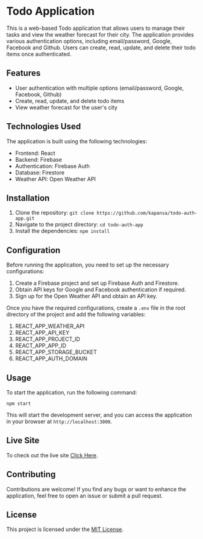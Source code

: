 # Todo Application

This is a web-based Todo application that allows users to manage their tasks and view the weather forecast for their city. The application provides various authentication options, including email/password, Google, Facebook and Github. Users can create, read, update, and delete their todo items once authenticated.

## Features

- User authentication with multiple options (email/password, Google, Facebook, Github)
- Create, read, update, and delete todo items
- View weather forecast for the user's city

## Technologies Used

The application is built using the following technologies:

- Frontend: React
- Backend: Firebase
- Authentication: Firebase Auth
- Database: Firestore
- Weather API: Open Weather API

## Installation

1. Clone the repository: `git clone https://github.com/kapansa/todo-auth-app.git`
2. Navigate to the project directory: `cd todo-auth-app`
3. Install the dependencies: `npm install`

## Configuration

Before running the application, you need to set up the necessary configurations:

1. Create a Firebase project and set up Firebase Auth and Firestore.
2. Obtain API keys for Google and Facebook authentication if required.
3. Sign up for the Open Weather API and obtain an API key.

Once you have the required configurations, create a `.env` file in the root directory of the project and add the following variables:

1. REACT_APP_WEATHER_API
2. REACT_APP_API_KEY
3. REACT_APP_PROJECT_ID
4. REACT_APP_APP_ID
5. REACT_APP_STORAGE_BUCKET
6. REACT_APP_AUTH_DOMAIN

## Usage

To start the application, run the following command:

`npm start`

This will start the development server, and you can access the application in your browser at `http://localhost:3000`.

## Live Site

To check out the live site [Click Here](https://todo-auth-app.netlify.app/).

## Contributing

Contributions are welcome! If you find any bugs or want to enhance the application, feel free to open an issue or submit a pull request.

## License

This project is licensed under the [MIT License](https://opensource.org/licenses/MIT).
